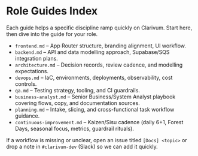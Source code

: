 # Role Guides Index

Each guide helps a specific discipline ramp quickly on Clarivum. Start here, then dive into the guide for your role.

- `frontend.md` – App Router structure, branding alignment, UI workflow.
- `backend.md` – API and data modelling approach, Supabase/SQS integration plans.
- `architecture.md` – Decision records, review cadence, and modelling expectations.
- `devops.md` – IaC, environments, deployments, observability, cost controls.
- `qa.md` – Testing strategy, tooling, and CI guardrails.
- `business-analyst.md` – Senior Business/System Analyst playbook covering flows, copy, and documentation sources.
- `planning.md` – Intake, slicing, and cross-functional task workflow guidance.
- `continuous-improvement.md` – Kaizen/Sisu cadence (daily 6+1, Forest Days, seasonal focus, metrics, guardrail rituals).

If a workflow is missing or unclear, open an issue titled `[Docs] <topic>` or drop a note in `#clarivum-dev` (Slack) so we can add it quickly.

